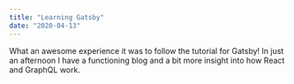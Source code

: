 ```yaml
---
title: "Learning Gatsby"
date: "2020-04-13"
---
```


What an awesome experience it was to follow the tutorial for Gatsby!
In just an afternoon I have a functioning blog and a bit more insight into how React and GraphQL work.
